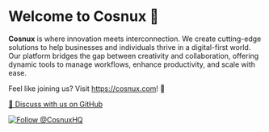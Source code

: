 # Welcome to Cosnux 🌌

**Cosnux** is where innovation meets interconnection.
We create cutting-edge solutions to help businesses and individuals thrive in a digital-first world.
Our platform bridges the gap between creativity and collaboration, offering dynamic tools to manage workflows, enhance productivity, and scale with ease.

Feel like joining us? Visit https://cosnux.com! 🚀

[💬 Discuss with us on GitHub](https://github.com/orgs/cosnux/discussions)

<p><a href="https://x.com/intent/follow?screen_name=CosnuxHQ"><img src="https://img.shields.io/twitter/follow/CosnuxHQ.svg?label=Follow%20@CosnuxHQ" alt="Follow @CosnuxHQ"/></a></p>
